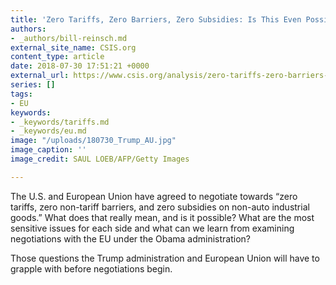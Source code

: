 ```yaml
---
title: 'Zero Tariffs, Zero Barriers, Zero Subsidies: Is This Even Possible?'
authors:
- _authors/bill-reinsch.md
external_site_name: CSIS.org
content_type: article
date: 2018-07-30 17:51:21 +0000
external_url: https://www.csis.org/analysis/zero-tariffs-zero-barriers-zero-subsidies-even-possible
series: []
tags:
- EU
keywords:
- _keywords/tariffs.md
- _keywords/eu.md
image: "/uploads/180730_Trump_AU.jpg"
image_caption: ''
image_credit: SAUL LOEB/AFP/Getty Images

---
```

The U.S. and European Union have agreed to negotiate towards “zero tariffs, zero non-tariff barriers, and zero subsidies on non-auto industrial goods.” What does that really mean, and is it possible? What are the most sensitive issues for each side and what can we learn from examining negotiations with the EU under the Obama administration?

Those questions the Trump administration and European Union will have to grapple with before negotiations begin.
